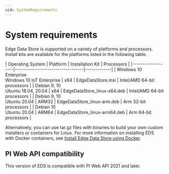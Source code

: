 ```yaml
---
uid: SystemRequirements
---
```


# System requirements

Edge Data Store is supported on a variety of platforms and processors. Install kits are available for the platforms listed in the following table.

| Operating System | Platform    | Installation Kit | Processors |
|-------------------|----------------------------------|-------------|
| Windows 10 Enterprise <br>Windows 10 IoT Enterprise  | x64 | EdgeDataStore.msi     | Intel/AMD 64-bit processors |
| Debian 9, 10<br>Ubuntu 18.04, 20.04 | x64 | EdgeDataStore_linux-x64.deb     | Intel/AMD 64-bit processors |
| Debian 9, 10<br>Ubuntu 20.04 | ARM32 | EdgeDataStore_linux-arm.deb  | Arm 32-bit processors |
| Debian 10<br>Ubuntu 20.04 | ARM64 | EdgeDataStore_linux-arm64.deb  | Arm 64-bit processors |

Alternatively, you can use tar.gz files with binaries to build your own custom installers or containers for Linux. For more information on installing EDS with Docker containers, see [Install Edge Data Store using Docker](xref:edgeDocker). 

## PI Web API compatibility

This version of EDS is compatible with PI Web API 2021 and later.
